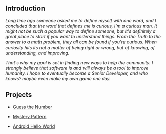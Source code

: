 ## Introduction

_Long time ago someone asked me to define myself with one word, and I concluded that the word that defines me is curious, I'm a curious man.
It might not be such a popular way to define someone, but it's definitely a great place to start if you want to understand things.
From the Truth to the answer to a math problem, they all can be found if you're curious.
When curiosity hits its not a matter of being right or wrong, but of knowing, of understanding, and improving._

_That's why my goal is set in finding new ways to help the community. I strongly believe that software is and will always be a tool to improve humanity.
I hope to eventually become a Senior Developer, and who knows? maybe even make my own game one day._


## Projects

* [Guess the Number](https://github.com/Jortiz07/guess-number)

* [Mystery Pattern](https://github.com/Jortiz07/mystery-pattern)

* [Android Hello World](https://github.com/Jortiz07/android-hello-world-2)

